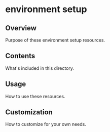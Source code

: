 # environment setup

## Overview
Purpose of these environment setup resources.

## Contents
What's included in this directory.

## Usage
How to use these resources.

## Customization
How to customize for your own needs.
